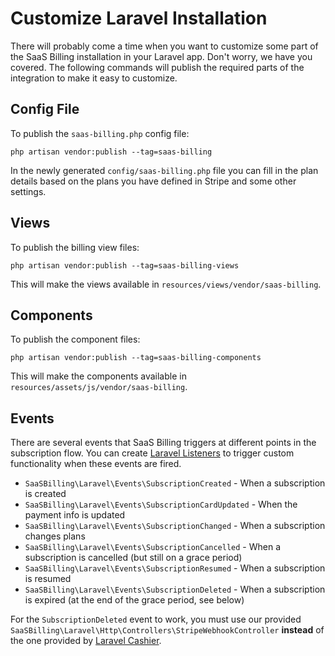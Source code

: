 # Customize Laravel Installation

There will probably come a time when you want to customize some part of the SaaS Billing installation in your Laravel app. Don't worry, we have you covered. The following commands will publish the required parts of the integration to make it easy to customize.

## Config File

To publish the `saas-billing.php` config file:

```
php artisan vendor:publish --tag=saas-billing
```

In the newly generated `config/saas-billing.php` file you can fill in the plan details based on the plans you have defined in Stripe and some other settings.

## Views

To publish the billing view files:

```
php artisan vendor:publish --tag=saas-billing-views
```

This will make the views available in `resources/views/vendor/saas-billing`.

## Components

To publish the component files:

```
php artisan vendor:publish --tag=saas-billing-components
```

This will make the components available in `resources/assets/js/vendor/saas-billing`.

## Events

There are several events that SaaS Billing triggers at different points in the subscription flow. You can create [Laravel Listeners](https://laravel.com/docs/5.5/events#defining-listeners) to trigger custom functionality when these events are fired.

* `SaaSBilling\Laravel\Events\SubscriptionCreated` - When a subscription is created
* `SaaSBilling\Laravel\Events\SubscriptionCardUpdated` - When the payment info is updated
* `SaaSBilling\Laravel\Events\SubscriptionChanged` - When a subscription changes plans
* `SaaSBilling\Laravel\Events\SubscriptionCancelled` - When a subscription is cancelled (but still on a grace period)
* `SaaSBilling\Laravel\Events\SubscriptionResumed` - When a subscription is resumed
* `SaaSBilling\Laravel\Events\SubscriptionDeleted` - When a subscription is expired (at the end of the grace period, see below)

For the `SubscriptionDeleted` event to work, you must use our provided `SaaSBilling\Laravel\Http\Controllers\StripeWebhookController` **instead** of the one provided by [Laravel Cashier](https://laravel.com/docs/5.5/billing#handling-stripe-webhooks).
